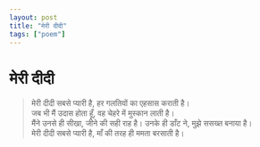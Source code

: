 ```yaml
---
layout: post
title: "मेरी दीदी"
tags: ["poem"]
---
```


# मेरी दीदी

> मेरी दीदी सबसे प्यारी है,
> हर गलतियों का एहसास कराती है। 
>   <br>
> जब भी मैं उदास होता हूँ, 
> वह चेहरे में मुस्कान लाती है। 
>   <br>
> मैंने उनसे ही सीखा, 
> जीने की सही राह है। 
> उनके ही डाँट ने, 
> मुझे ससख्त बनाया है। 
>   <br>
> मेरी दीदी सबसे प्यारी है,
> माँ की तरह ही ममता बरसाती है।